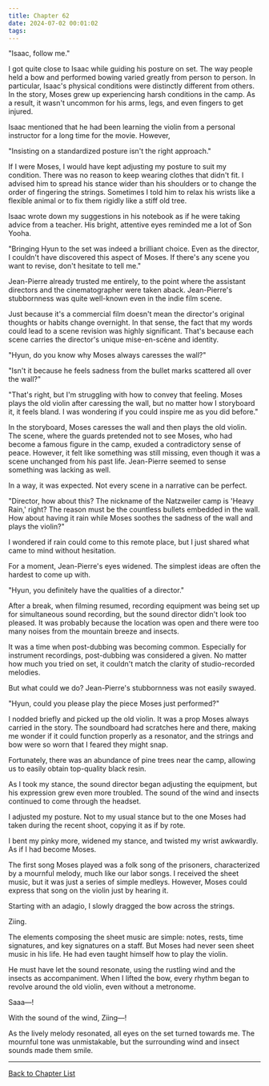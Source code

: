 ```yaml
---
title: Chapter 62
date: 2024-07-02 00:01:02
tags:
---
```



"Isaac, follow me."

I got quite close to Isaac while guiding his posture on set. The way people held a bow and performed bowing varied greatly from person to person. In particular, Isaac's physical conditions were distinctly different from others. In the story, Moses grew up experiencing harsh conditions in the camp. As a result, it wasn't uncommon for his arms, legs, and even fingers to get injured.

Isaac mentioned that he had been learning the violin from a personal instructor for a long time for the movie. However,

"Insisting on a standardized posture isn't the right approach."

If I were Moses, I would have kept adjusting my posture to suit my condition. There was no reason to keep wearing clothes that didn't fit. I advised him to spread his stance wider than his shoulders or to change the order of fingering the strings. Sometimes I told him to relax his wrists like a flexible animal or to fix them rigidly like a stiff old tree.

Isaac wrote down my suggestions in his notebook as if he were taking advice from a teacher. His bright, attentive eyes reminded me a lot of Son Yooha. 

"Bringing Hyun to the set was indeed a brilliant choice. Even as the director, I couldn't have discovered this aspect of Moses. If there's any scene you want to revise, don't hesitate to tell me."

Jean-Pierre already trusted me entirely, to the point where the assistant directors and the cinematographer were taken aback. Jean-Pierre's stubbornness was quite well-known even in the indie film scene. 

Just because it's a commercial film doesn't mean the director's original thoughts or habits change overnight. In that sense, the fact that my words could lead to a scene revision was highly significant. That's because each scene carries the director's unique mise-en-scène and identity.

"Hyun, do you know why Moses always caresses the wall?"

"Isn't it because he feels sadness from the bullet marks scattered all over the wall?"

"That's right, but I'm struggling with how to convey that feeling. Moses plays the old violin after caressing the wall, but no matter how I storyboard it, it feels bland. I was wondering if you could inspire me as you did before."

In the storyboard, Moses caresses the wall and then plays the old violin. The scene, where the guards pretended not to see Moses, who had become a famous figure in the camp, exuded a contradictory sense of peace. However, it felt like something was still missing, even though it was a scene unchanged from his past life. Jean-Pierre seemed to sense something was lacking as well.

In a way, it was expected. Not every scene in a narrative can be perfect.

"Director, how about this? The nickname of the Natzweiler camp is 'Heavy Rain,' right? The reason must be the countless bullets embedded in the wall. How about having it rain while Moses soothes the sadness of the wall and plays the violin?"

I wondered if rain could come to this remote place, but I just shared what came to mind without hesitation. 

For a moment, Jean-Pierre's eyes widened. The simplest ideas are often the hardest to come up with.

"Hyun, you definitely have the qualities of a director."

After a break, when filming resumed, recording equipment was being set up for simultaneous sound recording, but the sound director didn't look too pleased. It was probably because the location was open and there were too many noises from the mountain breeze and insects.

It was a time when post-dubbing was becoming common. Especially for instrument recordings, post-dubbing was considered a given. No matter how much you tried on set, it couldn't match the clarity of studio-recorded melodies.

But what could we do? Jean-Pierre's stubbornness was not easily swayed.

"Hyun, could you please play the piece Moses just performed?"

I nodded briefly and picked up the old violin. It was a prop Moses always carried in the story. The soundboard had scratches here and there, making me wonder if it could function properly as a resonator, and the strings and bow were so worn that I feared they might snap.

Fortunately, there was an abundance of pine trees near the camp, allowing us to easily obtain top-quality black resin.

As I took my stance, the sound director began adjusting the equipment, but his expression grew even more troubled. The sound of the wind and insects continued to come through the headset.

I adjusted my posture. Not to my usual stance but to the one Moses had taken during the recent shoot, copying it as if by rote. 

I bent my pinky more, widened my stance, and twisted my wrist awkwardly. As if I had become Moses.

The first song Moses played was a folk song of the prisoners, characterized by a mournful melody, much like our labor songs. I received the sheet music, but it was just a series of simple medleys. However, Moses could express that song on the violin just by hearing it.

Starting with an adagio, I slowly dragged the bow across the strings.

Ziing.

The elements composing the sheet music are simple: notes, rests, time signatures, and key signatures on a staff. But Moses had never seen sheet music in his life. He had even taught himself how to play the violin.

He must have let the sound resonate, using the rustling wind and the insects as accompaniment. When I lifted the bow, every rhythm began to revolve around the old violin, even without a metronome.

Saaa—!

With the sound of the wind, Ziing—! 

As the lively melody resonated, all eyes on the set turned towards me. The mournful tone was unmistakable, but the surrounding wind and insect sounds made them smile. 


----

[Back to Chapter List](/ftmg/)

